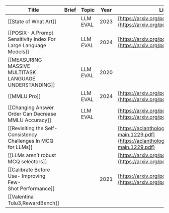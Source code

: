 



| Title                                                           | Brief | Topic    | Year | Link                                                                                                 | Status  | PDF                |
| --------------------------------------------------------------- | ----- | -------- | ---- | ---------------------------------------------------------------------------------------------------- | ------- | ------------------ |
| [[State of What Art]]                                           |       | LLM EVAL | 2023 | [https://arxiv.org/pdf/2401.00595.pdf](https://arxiv.org/pdf/2401.00595.pdf)                         | Read    |                    |
| [[POSIX- A Prompt Sensitivity Index For Large Language Models]] |       | LLM EVAL | 2024 | [https://arxiv.org/pdf/2410.02185.pdf](https://arxiv.org/pdf/2410.02185.pdf)                         | Read    |                    |
| [[MEASURING MASSIVE MULTITASK LANGUAGE UNDERSTANDING]]          |       | LLM EVAL | 2020 |                                                                                                      | Read    | ![[MMLUNotes.pdf]] |
| [[MMLU Pro]]                                                    |       | LLM EVAL | 2024 | [https://arxiv.org/pdf/2406.01574](https://arxiv.org/pdf/2406.01574)                                 | Read    | ![[MMLU.pdf]]      |
| [[Changing Answer Order Can Decrease MMLU Accuracy]]            |       | LLM EVAL |      | [https://arxiv.org/pdf/2406.19470](https://arxiv.org/pdf/2406.19470)                                 | To read |                    |
| [[Revisiting the Self-Consistency Challenges In MCQ for LLMs]]  |       |          |      | [https://aclanthology.org/2024.lrec-main.1229.pdf](https://aclanthology.org/2024.lrec-main.1229.pdf) | To read |                    |
| [[LLMs aren’t robust MCQ selectors]]                            |       |          |      | [https://arxiv.org/pdf/2309.03882v4](https://arxiv.org/pdf/2309.03882v4)                             | To read |                    |
| [[Calibrate Before Use- Improving Few-Shot Performance]]        |       |          | 2021 | [https://arxiv.org/pdf/2102.09690](https://arxiv.org/pdf/2102.09690)                                 | To read |                    |
| [[Valentina Tulu3,RewardBench]]                                 |       |          |      |                                                                                                      | To read |                    |